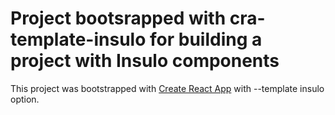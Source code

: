 # Project bootsrapped with cra-template-insulo for building a project with Insulo components

This project was bootstrapped with [Create React App](https://github.com/facebook/create-react-app) with --template insulo option.
